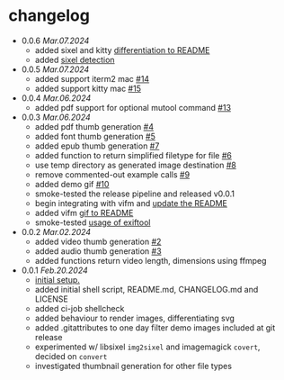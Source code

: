 # changelog

 * 0.0.6 _Mar.07.2024_
   * added sixel and kitty [differentiation to README](https://github.com/iambumblehead/render-thumb-for.sh/pull/16)
   * added [sixel detection](https://github.com/iambumblehead/render-thumb-for.sh/pull/17)
 * 0.0.5 _Mar.07.2024_
   * added support iterm2 mac [#14](https://github.com/iambumblehead/render-thumb-for.sh/pull/14)
   * added support kitty mac [#15](https://github.com/iambumblehead/render-thumb-for.sh/pull/15)
 * 0.0.4 _Mar.06.2024_
   * added pdf support for optional mutool command [#13](https://github.com/iambumblehead/render-thumb-for.sh/pull/13)
 * 0.0.3 _Mar.06.2024_
   * added pdf thumb generation [#4](https://github.com/iambumblehead/render-thumb-for.sh/pull/4)
   * added font thumb generation [#5](https://github.com/iambumblehead/render-thumb-for.sh/pull/5)
   * added epub thumb generation [#7](https://github.com/iambumblehead/render-thumb-for.sh/pull/7)
   * added function to return simplified filetype for file [#6](https://github.com/iambumblehead/render-thumb-for.sh/pull/6)
   * use temp directory as generated image destination [#8](https://github.com/iambumblehead/render-thumb-for.sh/pull/8)
   * remove commented-out example calls [#9](https://github.com/iambumblehead/render-thumb-for.sh/pull/9)
   * added demo gif [#10](https://github.com/iambumblehead/render-thumb-for.sh/pull/10)
   * smoke-tested the release pipeline and released v0.0.1
   * begin integrating with vifm and [update the README](https://github.com/iambumblehead/render-thumb-for.sh/pull/11)
   * added vifm [gif to README](https://github.com/iambumblehead/render-thumb-for.sh/pull/11)
   * smoke-tested [usage of exiftool](https://github.com/iambumblehead/render-thumb-for.sh/pull/12)
 * 0.0.2 _Mar.02.2024_
   * added video thumb generation [#2](https://github.com/iambumblehead/render-thumb-for.sh/pull/2)
   * added audio thumb generation [#3](https://github.com/iambumblehead/render-thumb-for.sh/pull/3)
   * added functions return video length, dimensions using ffmpeg
 * 0.0.1 _Feb.20.2024_
   * [initial setup.](https://github.com/iambumblehead/render-thumb-for.sh/pull/1)
   * added initial shell script, README.md, CHANGELOG.md and LICENSE
   * added ci-job shellcheck
   * added behaviour to render images, differentiating svg
   * added .gitattributes to one day filter demo images included at git release
   * experimented w/ libsixel `img2sixel` and imagemagick `covert`, decided on `convert`
   * investigated thumbnail generation for other file types
